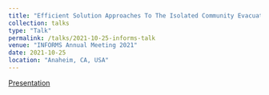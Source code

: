 ```yaml
---
title: "Efficient Solution Approaches To The Isolated Community Evacuation Problem"
collection: talks
type: "Talk"
permalink: /talks/2021-10-25-informs-talk
venue: "INFORMS Annual Meeting 2021"
date: 2021-10-25
location: "Anaheim, CA, USA"
---
```


[Presentation](https://singfie.github.io/files/2021_10_25_KruteinKF_project_presentation.pdf)

